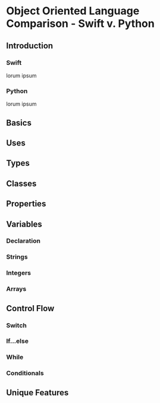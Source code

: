 # Object Oriented Language Comparison - Swift v. Python
## Introduction
### Swift
lorum ipsum

### Python
lorum ipsum

## Basics

## Uses

## Types

## Classes 

## Properties

## Variables

### Declaration

### Strings

### Integers

### Arrays

## Control Flow

### Switch

### If...else

### While

### Conditionals

## Unique Features


